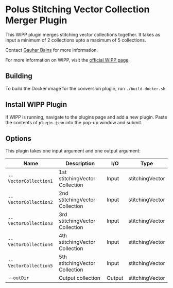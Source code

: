 # Polus Stitching Vector Collection Merger Plugin

This WIPP plugin merges stitching vector collections together. It takes as input a minimum of 2 collections upto a maximum of 5 collections.

 Contact [Gauhar Bains](mailto:gauhar.bains@labshare.org) for more information.

For more information on WIPP, visit the [official WIPP page](https://isg.nist.gov/deepzoomweb/software/wipp).

## Building

To build the Docker image for the conversion plugin, run
`./build-docker.sh`.

## Install WIPP Plugin

If WIPP is running, navigate to the plugins page and add a new plugin. Paste the contents of `plugin.json` into the pop-up window and submit.

## Options

This plugin takes one input argument and one output argument:

| Name          | Description             | I/O    | Type   |
|---------------|-------------------------|--------|--------|
| `--VectorCollection1` | 1st stitchingVector Collection | Input | stitchingVector |
| `--VectorCollection2` | 2nd stitchingVector Collection | Input | stitchingVector |
| `--VectorCollection3` | 3rd stitchingVector Collection | Input | stitchingVector |
| `--VectorCollection4` | 4th stitchingVector Collection | Input | stitchingVector |
| `--VectorCollection5` | 5th stitchingVector Collection | Input | stitchingVector |
| `--outDir` | Output collection | Output | stitchingVector |

